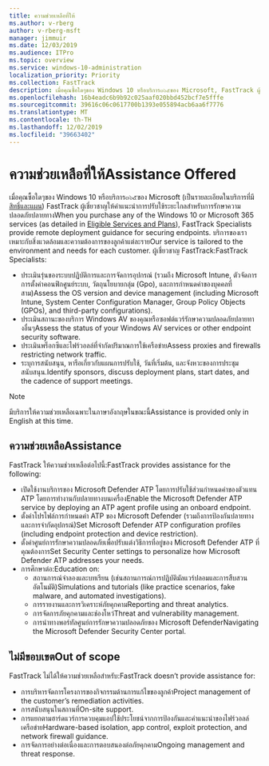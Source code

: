 ```yaml
---
title: ความช่วยเหลือที่ให้
ms.author: v-rberg
author: v-rberg-msft
manager: jimmuir
ms.date: 12/03/2019
ms.audience: ITPro
ms.topic: overview
ms.service: windows-10-administration
localization_priority: Priority
ms.collection: FastTrack
description: เมื่อคุณซื้อใดๆของ Windows 10 หรือบริการ๓๖๕ของ Microsoft, FastTrack ผู้เชี่ยวชาญให้คำแนะนำการปรับใช้ระยะไกลสำหรับการรักษาความปลอดภัยปลายทาง บริการของเราเหมาะกับสิ่งแวดล้อมและความต้องการของลูกค้าแต่ละราย
ms.openlocfilehash: 16b4eadc6b9b92c025aaf020bbd452bcf7e5fffe
ms.sourcegitcommit: 39616c06c0617700b1393e055894acb6aa6f7776
ms.translationtype: MT
ms.contentlocale: th-TH
ms.lasthandoff: 12/02/2019
ms.locfileid: "39663402"
---
```

# <a name="assistance-offered"></a><span data-ttu-id="045e0-104">ความช่วยเหลือที่ให้</span><span class="sxs-lookup"><span data-stu-id="045e0-104">Assistance Offered</span></span>  

<span data-ttu-id="045e0-105">เมื่อคุณซื้อใดๆของ Windows 10 หรือบริการ๓๖๕ของ Microsoft (เป็นรายละเอียดในบริการที่มี[สิทธิ์และแผน](M365-eligible-services-and-plans.md)) FastTrack ผู้เชี่ยวชาญให้คำแนะนำการปรับใช้ระยะไกลสำหรับการรักษาความปลอดภัยปลายทาง</span><span class="sxs-lookup"><span data-stu-id="045e0-105">When you purchase any of the Windows 10 or Microsoft 365 services (as detailed in [Eligible Services and Plans](M365-eligible-services-and-plans.md)), FastTrack Specialists provide remote deployment guidance for securing endpoints.</span></span> <span data-ttu-id="045e0-106">บริการของเราเหมาะกับสิ่งแวดล้อมและความต้องการของลูกค้าแต่ละราย</span><span class="sxs-lookup"><span data-stu-id="045e0-106">Our service is tailored to the environment and needs for each customer.</span></span> <span data-ttu-id="045e0-107">ผู้เชี่ยวชาญ FastTrack:</span><span class="sxs-lookup"><span data-stu-id="045e0-107">FastTrack Specialists:</span></span>
- <span data-ttu-id="045e0-108">ประเมินรุ่นของระบบปฏิบัติการและการจัดการอุปกรณ์ (รวมถึง Microsoft Intune, ตัวจัดการการตั้งค่าคอนฟิกศูนย์ระบบ, วัตถุนโยบายกลุ่ม (Gpo), และการกำหนดค่าของบุคคลที่สาม)</span><span class="sxs-lookup"><span data-stu-id="045e0-108">Assess the OS version and device management (including Microsoft Intune, System Center Configuration Manager, Group Policy Objects (GPOs), and third-party configurations).</span></span>
- <span data-ttu-id="045e0-109">ประเมินสถานะของบริการ Windows AV ของคุณหรือซอฟต์แวร์รักษาความปลอดภัยปลายทางอื่นๆ</span><span class="sxs-lookup"><span data-stu-id="045e0-109">Assess the status of your Windows AV services or other endpoint security software.</span></span>
- <span data-ttu-id="045e0-110">ประเมินพร็อกซีและไฟร์วอลล์ที่จำกัดปริมาณการใช้เครือข่าย</span><span class="sxs-lookup"><span data-stu-id="045e0-110">Assess proxies and firewalls restricting network traffic.</span></span>
- <span data-ttu-id="045e0-111">ระบุการสนับสนุน, หารือเกี่ยวกับแผนการปรับใช้, วันที่เริ่มต้น, และจังหวะของการประชุมสนับสนุน.</span><span class="sxs-lookup"><span data-stu-id="045e0-111">Identify sponsors, discuss deployment plans, start dates, and the cadence of support meetings.</span></span>

> [!NOTE]
> <span data-ttu-id="045e0-112">มีบริการให้ความช่วยเหลือเฉพาะในภาษาอังกฤษในขณะนี้</span><span class="sxs-lookup"><span data-stu-id="045e0-112">Assistance is provided only in English at this time.</span></span> 

## <a name="assistance"></a><span data-ttu-id="045e0-113">ความช่วยเหลือ</span><span class="sxs-lookup"><span data-stu-id="045e0-113">Assistance</span></span>

<span data-ttu-id="045e0-114">FastTrack ให้ความช่วยเหลือต่อไปนี้:</span><span class="sxs-lookup"><span data-stu-id="045e0-114">FastTrack provides assistance for the following:</span></span>
- <span data-ttu-id="045e0-115">เปิดใช้งานบริการของ Microsoft Defender ATP โดยการปรับใช้ส่วนกำหนดค่าของตัวแทน ATP โดยการทำงานกับปลายทางบนเครื่อง</span><span class="sxs-lookup"><span data-stu-id="045e0-115">Enable the Microsoft Defender ATP service by deploying an ATP agent profile using an onboard endpoint.</span></span>
- <span data-ttu-id="045e0-116">ตั้งค่าโปรไฟล์การกำหนดค่า ATP ของ Microsoft Defender (รวมถึงการป้องกันปลายทางและการจำกัดอุปกรณ์)</span><span class="sxs-lookup"><span data-stu-id="045e0-116">Set Microsoft Defender ATP configuration profiles (including endpoint protection and device restriction).</span></span>
- <span data-ttu-id="045e0-117">ตั้งค่าศูนย์การรักษาความปลอดภัยเพื่อปรับแต่งวิธีการที่อยู่ของ Microsoft Defender ATP ที่คุณต้องการ</span><span class="sxs-lookup"><span data-stu-id="045e0-117">Set Security Center settings to personalize how Microsoft Defender ATP addresses your needs.</span></span>
- <span data-ttu-id="045e0-118">การศึกษาต่อ:</span><span class="sxs-lookup"><span data-stu-id="045e0-118">Education on:</span></span>
    - <span data-ttu-id="045e0-119">สถานการณ์จำลองและบทเรียน (เช่นสถานการณ์การปฏิบัติมัลแวร์ปลอมและการสืบสวนอัตโนมัติ)</span><span class="sxs-lookup"><span data-stu-id="045e0-119">Simulations and tutorials (like practice scenarios, fake malware, and automated investigations).</span></span>
    - <span data-ttu-id="045e0-120">การรายงานและการวิเคราะห์ภัยคุกคาม</span><span class="sxs-lookup"><span data-stu-id="045e0-120">Reporting and threat analytics.</span></span>
    - <span data-ttu-id="045e0-121">การจัดการภัยคุกคามและช่องโหว่</span><span class="sxs-lookup"><span data-stu-id="045e0-121">Threat and vulnerability management.</span></span>
    - <span data-ttu-id="045e0-122">การนำทางพอร์ทัลศูนย์การรักษาความปลอดภัยของ Microsoft Defender</span><span class="sxs-lookup"><span data-stu-id="045e0-122">Navigating the Microsoft Defender Security Center portal.</span></span>

## <a name="out-of-scope"></a><span data-ttu-id="045e0-123">ไม่มีขอบเขต</span><span class="sxs-lookup"><span data-stu-id="045e0-123">Out of scope</span></span>

<span data-ttu-id="045e0-124">FastTrack ไม่ได้ให้ความช่วยเหลือสำหรับ:</span><span class="sxs-lookup"><span data-stu-id="045e0-124">FastTrack doesn’t provide assistance for:</span></span>
- <span data-ttu-id="045e0-125">การบริหารจัดการโครงการของกิจกรรมด้านการแก้ไขของลูกค้า</span><span class="sxs-lookup"><span data-stu-id="045e0-125">Project management of the customer’s remediation activities.</span></span>
- <span data-ttu-id="045e0-126">การสนับสนุนในสถานที่</span><span class="sxs-lookup"><span data-stu-id="045e0-126">On-site support.</span></span>
- <span data-ttu-id="045e0-127">การแยกตามฮาร์ดแวร์การควบคุมแอปใช้ประโยชน์จากการป้องกันและคำแนะนำของไฟร์วอลล์เครือข่าย</span><span class="sxs-lookup"><span data-stu-id="045e0-127">Hardware-based isolation, app control, exploit protection, and network firewall guidance.</span></span>
- <span data-ttu-id="045e0-128">การจัดการอย่างต่อเนื่องและการตอบสนองต่อภัยคุกคาม</span><span class="sxs-lookup"><span data-stu-id="045e0-128">Ongoing management and threat response.</span></span>

